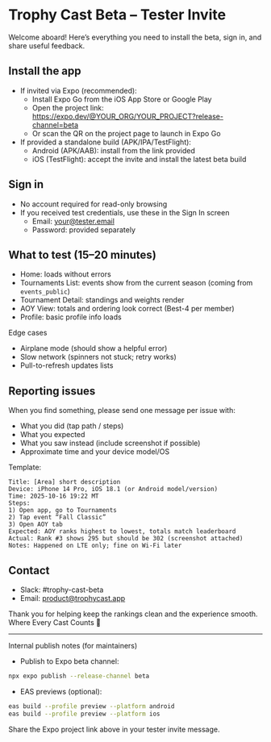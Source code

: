 # Trophy Cast Beta – Tester Invite

Welcome aboard! Here’s everything you need to install the beta, sign in, and share useful feedback.

## Install the app

- If invited via Expo (recommended):
  - Install Expo Go from the iOS App Store or Google Play
  - Open the project link: https://expo.dev/@YOUR_ORG/YOUR_PROJECT?release-channel=beta
  - Or scan the QR on the project page to launch in Expo Go
- If provided a standalone build (APK/IPA/TestFlight):
  - Android (APK/AAB): install from the link provided
  - iOS (TestFlight): accept the invite and install the latest beta build

## Sign in

- No account required for read-only browsing
- If you received test credentials, use these in the Sign In screen
  - Email: your@tester.email
  - Password: provided separately

## What to test (15–20 minutes)

- Home: loads without errors
- Tournaments List: events show from the current season (coming from `events_public`)
- Tournament Detail: standings and weights render
- AOY View: totals and ordering look correct (Best-4 per member)
- Profile: basic profile info loads

Edge cases
- Airplane mode (should show a helpful error)
- Slow network (spinners not stuck; retry works)
- Pull-to-refresh updates lists

## Reporting issues

When you find something, please send one message per issue with:
- What you did (tap path / steps)
- What you expected
- What you saw instead (include screenshot if possible)
- Approximate time and your device model/OS

Template:

```
Title: [Area] short description
Device: iPhone 14 Pro, iOS 18.1 (or Android model/version)
Time: 2025-10-16 19:22 MT
Steps:
1) Open app, go to Tournaments
2) Tap event “Fall Classic”
3) Open AOY tab
Expected: AOY ranks highest to lowest, totals match leaderboard
Actual: Rank #3 shows 295 but should be 302 (screenshot attached)
Notes: Happened on LTE only; fine on Wi‑Fi later
```

## Contact

- Slack: #trophy-cast-beta
- Email: product@trophycast.app

Thank you for helping keep the rankings clean and the experience smooth. Where Every Cast Counts 🎣

---

Internal publish notes (for maintainers)

- Publish to Expo beta channel:

```bash
npx expo publish --release-channel beta
```

- EAS previews (optional):

```bash
eas build --profile preview --platform android
eas build --profile preview --platform ios
```

Share the Expo project link above in your tester invite message.
